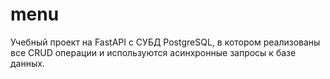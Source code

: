 # menu
Учебный проект на FastAPI с СУБД PostgreSQL, в котором реализованы все CRUD операции и используются асинхронные запросы к базе данных.
